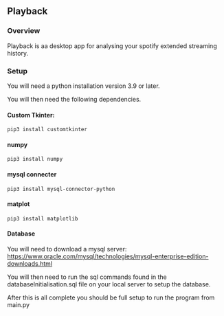 ## Playback

### Overview
Playback is aa desktop app for analysing your spotify extended streaming history.

### Setup
You will need a python installation version 3.9 or later.

You will then need the following dependencies.

#### Custom Tkinter:
```
pip3 install customtkinter
```

#### numpy
```
pip3 install numpy
```

#### mysql connecter
```
pip3 install mysql-connector-python
```

#### matplot
```
pip3 install matplotlib
```

#### Database
You will need to download a mysql server: https://www.oracle.com/mysql/technologies/mysql-enterprise-edition-downloads.html

You will then need to run the sql commands found in the databaseInitialisation.sql file on your local server to setup the database.

After this is all complete you should be full setup to run the program from main.py


